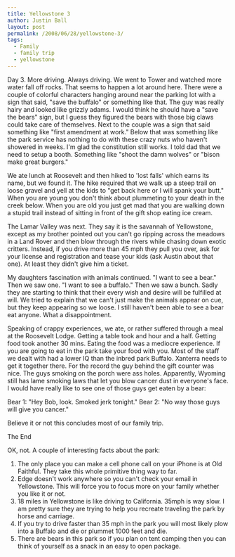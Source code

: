 ```yaml
---
title: Yellowstone 3
author: Justin Ball
layout: post
permalink: /2008/06/28/yellowstone-3/
tags:
  - Family
  - family trip
  - yellowstone
---
```



Day 3. More driving. Always driving. We went to Tower and watched more water fall off rocks. That seems to happen a lot around here. There were a couple of colorful characters hanging around near the parking lot with a sign that said, "save the buffalo" or something like that. The guy was really hairy and looked like grizzly adams. I would think he should have a "save the bears" sign, but I guess they figured the bears with those big claws could take care of themselves. Next to the couple was a sign that said something like "first amendment at work." Below that was something like the park service has nothing to do with these crazy nuts who haven't showered in weeks. I'm glad the constitution still works. I told dad that we need to setup a booth. Something like "shoot the damn wolves" or "bison make great burgers."

We ate lunch at Roosevelt and then hiked to 'lost falls' which earns its name, but we found it. The hike required that we walk up a steep trail on loose gravel and yell at the kids to "get back here or I will spank your butt." When you are young you don't think about plummeting to your death in the creek below. When you are old you just get mad that you are walking down a stupid trail instead of sitting in front of the gift shop eating ice cream.

The Lamar Valley was next. They say it is the savannah of Yellowstone, except as my brother pointed out you can't go ripping across the meadows in a Land Rover and then blow through the rivers while chasing down exotic critters. Instead, if you drive more than 45 mph they pull you over, ask for your license and registration and tease your kids (ask Austin about that one). At least they didn't give him a ticket.

My daughters fascination with animals continued. "I want to see a bear." Then we saw one. "I want to see a buffalo." Then we saw a bunch. Sadly they are starting to think that their every wish and desire will be fulfilled at will. We tried to explain that we can't just make the animals appear on cue, but they keep appearing so we loose. I still haven't been able to see a bear eat anyone. What a disappointment.

Speaking of crappy experiences, we ate, or rather suffered through a meal at the Roosevelt Lodge. Getting a table took and hour and a half. Getting food took another 30 mins. Eating the food was a mediocre experience. If you are going to eat in the park take your food with you. Most of the staff we dealt with had a lower IQ than the inbred park Buffalo. Xanterra needs to get it together there. For the record the guy behind the gift counter was nice. The guys smoking on the porch were ass holes. Apparently, Wyoming still has lame smoking laws that let you blow cancer dust in everyone's face. I would have really like to see one of those guys get eaten by a bear:

Bear 1: "Hey Bob, look. Smoked jerk tonight."
Bear 2: "No way those guys will give you cancer."

Believe it or not this concludes most of our family trip.

The End

OK, not. A couple of interesting facts about the park:

1.  The only place you can make a cell phone call on your iPhone is at Old Faithful. They take this whole primitive thing way to far.
2.  Edge doesn't work anywhere so you can't check your email in Yellowstone. This will force you to focus more on your family whether you like it or not.
3.  18 miles in Yellowstone is like driving to California. 35mph is way slow. I am pretty sure they are trying to help you recreate traveling the park by horse and carriage.
4.  If you try to drive faster than 35 mph in the park you will most likely plow into a Buffalo and die or plummet 1000 feet and die.
5.  There are bears in this park so if you plan on tent camping then you can think of yourself as a snack in an easy to open package.